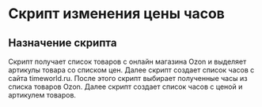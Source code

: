 # Скрипт изменения цены часов 
## Назначение скрипта
Скрипт получает список товаров с онлайн магазина Ozon и выделяет артикулы товара со списком цен.
Далее скрипт создает список часов с сайта timeworld.ru.
После этого скрипт выбирает полученные часы из списка товаров Ozon.
Далее скрипт создает список часов с ценой и артикулем товаров.


